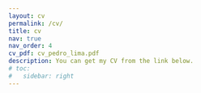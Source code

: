 ```yaml
---
layout: cv
permalink: /cv/
title: cv
nav: true
nav_order: 4
cv_pdf: cv_pedro_lima.pdf
description: You can get my CV from the link below.
# toc:
#   sidebar: right
---
```

<!-- <a href="{{ page.cv_pdf | prepend: 'assets/pdf/' | relative_url}}" target="_self">Link</a> -->
